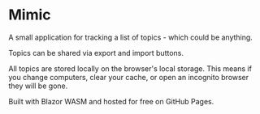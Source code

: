 # Mimic

A small application for tracking a list of topics - which could be anything.

Topics can be shared via export and import buttons.

All topics are stored locally on the browser's local storage. This means if you change computers, clear your cache, or open an incognito browser they will be gone.

Built with Blazor WASM and hosted for free on GitHub Pages.

